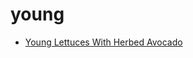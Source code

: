 # young

 * [Young Lettuces With Herbed Avocado](index/y/young-lettuces-with-herbed-avocado-56389981.json)
